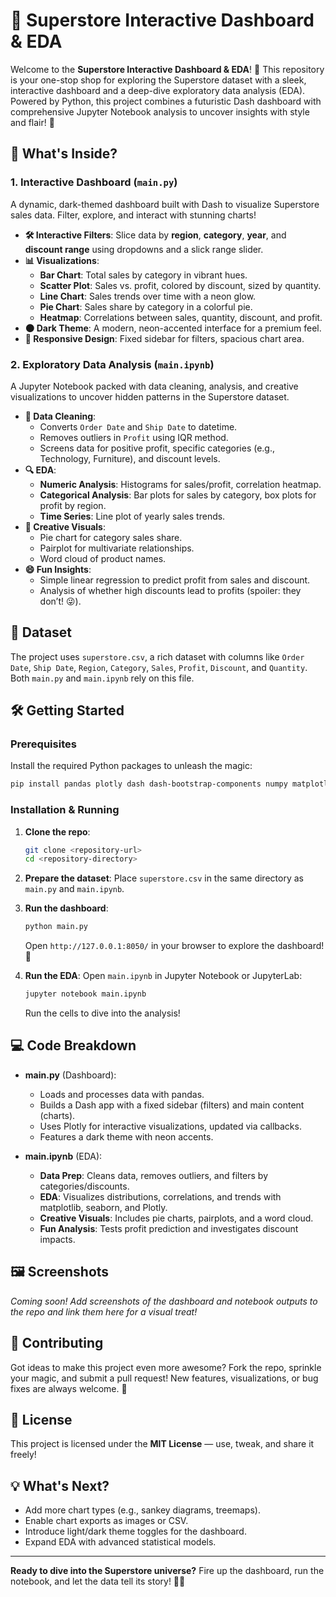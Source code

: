 # 🌟 Superstore Interactive Dashboard & EDA

Welcome to the **Superstore Interactive Dashboard & EDA**! 🎉 This repository is your one-stop shop for exploring the Superstore dataset with a sleek, interactive dashboard and a deep-dive exploratory data analysis (EDA). Powered by Python, this project combines a futuristic Dash dashboard with comprehensive Jupyter Notebook analysis to uncover insights with style and flair! 🚀

## 🎯 What's Inside?

### 1. **Interactive Dashboard (`main.py`)**
A dynamic, dark-themed dashboard built with Dash to visualize Superstore sales data. Filter, explore, and interact with stunning charts!

- **🛠️ Interactive Filters**: Slice data by **region**, **category**, **year**, and **discount range** using dropdowns and a slick range slider.
- **📊 Visualizations**:
  - **Bar Chart**: Total sales by category in vibrant hues.
  - **Scatter Plot**: Sales vs. profit, colored by discount, sized by quantity.
  - **Line Chart**: Sales trends over time with a neon glow.
  - **Pie Chart**: Sales share by category in a colorful pie.
  - **Heatmap**: Correlations between sales, quantity, discount, and profit.
- **🌑 Dark Theme**: A modern, neon-accented interface for a premium feel.
- **📱 Responsive Design**: Fixed sidebar for filters, spacious chart area.

### 2. **Exploratory Data Analysis (`main.ipynb`)**
A Jupyter Notebook packed with data cleaning, analysis, and creative visualizations to uncover hidden patterns in the Superstore dataset.

- **🧹 Data Cleaning**:
  - Converts `Order Date` and `Ship Date` to datetime.
  - Removes outliers in `Profit` using IQR method.
  - Screens data for positive profit, specific categories (e.g., Technology, Furniture), and discount levels.
- **🔍 EDA**:
  - **Numeric Analysis**: Histograms for sales/profit, correlation heatmap.
  - **Categorical Analysis**: Bar plots for sales by category, box plots for profit by region.
  - **Time Series**: Line plot of yearly sales trends.
- **🎨 Creative Visuals**:
  - Pie chart for category sales share.
  - Pairplot for multivariate relationships.
  - Word cloud of product names.
- **😄 Fun Insights**:
  - Simple linear regression to predict profit from sales and discount.
  - Analysis of whether high discounts lead to profits (spoiler: they don’t! 😜).

## 📂 Dataset

The project uses `superstore.csv`, a rich dataset with columns like `Order Date`, `Ship Date`, `Region`, `Category`, `Sales`, `Profit`, `Discount`, and `Quantity`. Both `main.py` and `main.ipynb` rely on this file.

## 🛠️ Getting Started

### Prerequisites

Install the required Python packages to unleash the magic:

```bash
pip install pandas plotly dash dash-bootstrap-components numpy matplotlib seaborn wordcloud scikit-learn
```

### Installation & Running

1. **Clone the repo**:
   ```bash
   git clone <repository-url>
   cd <repository-directory>
   ```

2. **Prepare the dataset**: Place `superstore.csv` in the same directory as `main.py` and `main.ipynb`.

3. **Run the dashboard**:
   ```bash
   python main.py
   ```
   Open `http://127.0.0.1:8050/` in your browser to explore the dashboard! 🎉

4. **Run the EDA**:
   Open `main.ipynb` in Jupyter Notebook or JupyterLab:
   ```bash
   jupyter notebook main.ipynb
   ```
   Run the cells to dive into the analysis!

## 💻 Code Breakdown

- **main.py** (Dashboard):
  - Loads and processes data with pandas.
  - Builds a Dash app with a fixed sidebar (filters) and main content (charts).
  - Uses Plotly for interactive visualizations, updated via callbacks.
  - Features a dark theme with neon accents.

- **main.ipynb** (EDA):
  - **Data Prep**: Cleans data, removes outliers, and filters by categories/discounts.
  - **EDA**: Visualizes distributions, correlations, and trends with matplotlib, seaborn, and Plotly.
  - **Creative Visuals**: Includes pie charts, pairplots, and a word cloud.
  - **Fun Analysis**: Tests profit prediction and investigates discount impacts.

## 🖼️ Screenshots

*Coming soon! Add screenshots of the dashboard and notebook outputs to the repo and link them here for a visual treat!*

## 🤝 Contributing

Got ideas to make this project even more awesome? Fork the repo, sprinkle your magic, and submit a pull request! New features, visualizations, or bug fixes are always welcome. 🌈

## 📜 License

This project is licensed under the **MIT License** — use, tweak, and share it freely!

## 💡 What's Next?

- Add more chart types (e.g., sankey diagrams, treemaps).
- Enable chart exports as images or CSV.
- Introduce light/dark theme toggles for the dashboard.
- Expand EDA with advanced statistical models.

---

**Ready to dive into the Superstore universe?** Fire up the dashboard, run the notebook, and let the data tell its story! 🚀✨